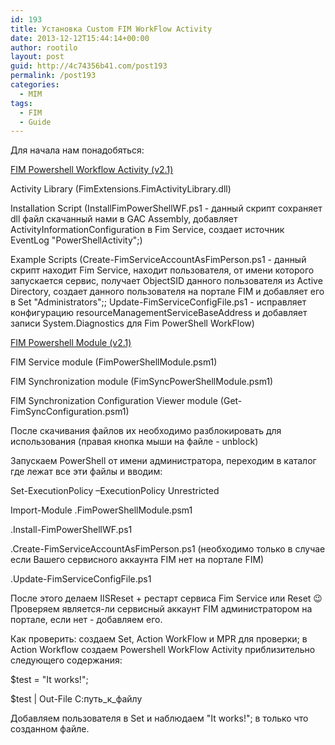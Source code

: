 ```yaml
---
id: 193
title: Установка Custom FIM WorkFlow Activity
date: 2013-12-12T15:44:14+00:00
author: rootilo
layout: post
guid: http://4c74356b41.com/post193
permalink: /post193
categories:
  - MIM
tags:
  - FIM
  - Guide
---
```

Для начала нам понадобяться:

[FIM Powershell Workflow Activity (v2.1)](http://fimpowershellwf.codeplex.com/)
  
Activity Library (FimExtensions.FimActivityLibrary.dll)
  
Installation Script (InstallFimPowerShellWF.ps1 - данный скрипт сохраняет dll файл скачанный нами в GAC Assembly, добавляет ActivityInformationConfiguration в Fim Service, создает источник EventLog "PowerShellActivity";)
  
Example Scripts (Create-FimServiceAccountAsFimPerson.ps1 - данный скрипт находит Fim Service, находит пользователя, от имени которого запускается сервис, получает ObjectSID данного пользователя из Active Directory, создает данного пользователя на портале FIM и добавляет его в Set "Administrators";; Update-FimServiceConfigFile.ps1 - исправляет конфигурацию resourceManagementServiceBaseAddress и добавляет записи System.Diagnostics для Fim PowerShell WorkFlow)

[FIM Powershell Module (v2.1)](http://fimpowershellmodule.codeplex.com/)
  
FIM Service module (FimPowerShellModule.psm1)
  
FIM Synchronization module (FimSyncPowerShellModule.psm1)
  
FIM Synchronization Configuration Viewer module (Get-FimSyncConfiguration.psm1)

После скачивания файлов их необходимо разблокировать для использования (правая кнопка мыши на файле - unblock)

Запускаем PowerShell от имени администратора, переходим в каталог где лежат все эти файлы и вводим:

Set-ExecutionPolicy –ExecutionPolicy Unrestricted
  
Import-Module .FimPowerShellModule.psm1
  
.Install-FimPowerShellWF.ps1
  
.Create-FimServiceAccountAsFimPerson.ps1 (необходимо только в случае если Вашего сервисного аккаунта FIM нет на портале FIM)
  
.Update-FimServiceConfigFile.ps1

После этого делаем IISReset + рестарт сервиса Fim Service или Reset 😉 Проверяем является-ли сервисный аккаунт FIM администратором на портале, если нет - добавляем его.

Как проверить: создаем Set, Action WorkFlow и MPR для проверки; в Action Workflow создаем Powershell WorkFlow Activity приблизительно следующего содержания:

$test = "It works!";
  
$test | Out-File С:путь\_к\_файлу

Добавляем пользователя в Set и наблюдаем "It works!"; в только что созданном файле.